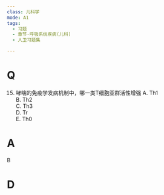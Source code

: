 ```yaml
---
class: 儿科学
mode: A1
tags:
  - 习题
  - 章节-呼吸系统疾病(儿科)
  - 人卫习题集

---
```


# Q
15. 哮喘的免疫学发病机制中，哪一类T细胞亚群活性增强
A. Th1  
B. Th2  
C. Th3  
D. Tr  
E. Th0
# A
B
# D
